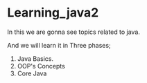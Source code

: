 # Learning_java2
In this we are gonna see topics related to java.

And we will learn it in Three phases;
1. Java Basics.
2. OOP's Concepts
3. Core Java 
